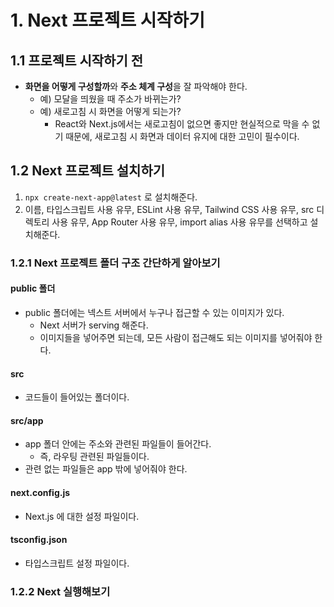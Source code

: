 # 1. Next 프로젝트 시작하기
## 1.1 프로젝트 시작하기 전
- **화면을 어떻게 구성할까**와 **주소 체계 구성**을 잘 파악해야 한다.
	- 예) 모달을 띄웠을 때 주소가 바뀌는가?
	- 예) 새로고침 시 화면을 어떻게 되는가?
		- React와 Next.js에서는 새로고침이 없으면 좋지만 현실적으로 막을 수 없기 때문에, 새로고침 시 화면과 데이터 유지에 대한 고민이 필수이다.

## 1.2 Next 프로젝트 설치하기
1. `npx create-next-app@latest` 로 설치해준다.
2. 이름, 타입스크립트 사용 유무, ESLint 사용 유무, Tailwind CSS 사용 유무, src 디렉토리 사용 유무, App Router 사용 유무, import alias 사용 유무를 선택하고 설치해준다.

### 1.2.1 Next 프로젝트 폴더 구조 간단하게 알아보기
#### public 폴더
- public 폴더에는 넥스트 서버에서 누구나 접근할 수 있는 이미지가 있다.
	- Next 서버가 serving 해준다.
	- 이미지들을 넣어주면 되는데, 모든 사람이 접근해도 되는 이미지를 넣어줘야 한다.
#### src
- 코드들이 들어있는 폴더이다.
#### src/app
- app 폴더 안에는 주소와 관련된 파일들이 들어간다.
	- 즉, 라우팅 관련된 파일들이다.
- 관련 없는 파일들은 app 밖에 넣어줘야 한다.
#### next.config.js
- Next.js 에 대한 설정 파일이다.
#### tsconfig.json
- 타입스크립트 설정 파일이다.

### 1.2.2 Next 실행해보기
```shell

```
